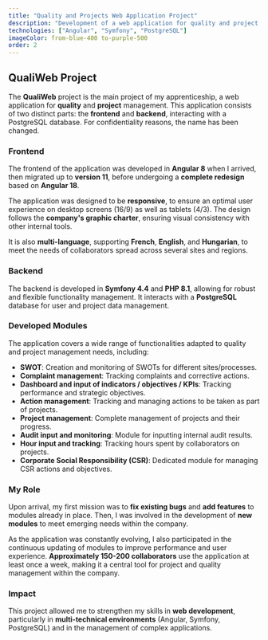 ```yaml
---
title: "Quality and Projects Web Application Project"
description: "Development of a web application for quality and project management for a company."
technologies: ["Angular", "Symfony", "PostgreSQL"]
imageColor: from-blue-400 to-purple-500
order: 2
---
```


## QualiWeb Project

The **QualiWeb** project is the main project of my apprenticeship, a web application for **quality** and **project** management. This application consists of two distinct parts: the **frontend** and **backend**, interacting with a PostgreSQL database. For confidentiality reasons, the name has been changed.

### Frontend

The frontend of the application was developed in **Angular 8** when I arrived, then migrated up to **version 11**, before undergoing a **complete redesign** based on **Angular 18**.

The application was designed to be **responsive**, to ensure an optimal user experience on desktop screens (16/9) as well as tablets (4/3). The design follows the **company's graphic charter**, ensuring visual consistency with other internal tools.

It is also **multi-language**, supporting **French**, **English**, and **Hungarian**, to meet the needs of collaborators spread across several sites and regions.

### Backend

The backend is developed in **Symfony 4.4** and **PHP 8.1**, allowing for robust and flexible functionality management. It interacts with a **PostgreSQL** database for user and project data management.

### Developed Modules

The application covers a wide range of functionalities adapted to quality and project management needs, including:

- **SWOT**: Creation and monitoring of SWOTs for different sites/processes.
- **Complaint management**: Tracking complaints and corrective actions.
- **Dashboard and input of indicators / objectives / KPIs**: Tracking performance and strategic objectives.
- **Action management**: Tracking and managing actions to be taken as part of projects.
- **Project management**: Complete management of projects and their progress.
- **Audit input and monitoring**: Module for inputting internal audit results.
- **Hour input and tracking**: Tracking hours spent by collaborators on projects.
- **Corporate Social Responsibility (CSR)**: Dedicated module for managing CSR actions and objectives.

### My Role

Upon arrival, my first mission was to **fix existing bugs** and **add features** to modules already in place. Then, I was involved in the development of **new modules** to meet emerging needs within the company.

As the application was constantly evolving, I also participated in the continuous updating of modules to improve performance and user experience. **Approximately 150-200 collaborators** use the application at least once a week, making it a central tool for project and quality management within the company.

### Impact

This project allowed me to strengthen my skills in **web development**, particularly in **multi-technical environments** (Angular, Symfony, PostgreSQL) and in the management of complex applications.
